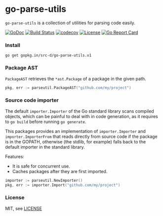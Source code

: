 # go-parse-utils 

`go-parse-utils` is a collection of utilities for parsing code easily.

[![GoDoc](https://godoc.org/gopkg.in/src-d/go-parse-utils.v1?status.svg)](https://godoc.org/srcd.works/go-parse-utils.v1) [![Build Status](https://travis-ci.org/src-d/go-parse-utils.svg?branch=master)](https://travis-ci.org/src-d/go-parse-utils) [![codecov](https://codecov.io/gh/src-d/go-parse-utils/branch/master/graph/badge.svg)](https://codecov.io/gh/src-d/go-parse-utils) [![License](http://img.shields.io/:license-mit-blue.svg)](http://doge.mit-license.org) [![Go Report Card](https://goreportcard.com/badge/gopkg.in/src-d/go-parse-utils.v1)](https://goreportcard.com/report/gopkg.in/src-d/go-parse-utils.v1) 

### Install

```
go get gopkg.in/src-d/go-parse-utils.v1
```

### Package AST

`PackageAST` retrieves the `*ast.Package` of a package in the given path.

```go
pkg, err := parseutil.PackageAST("github.com/my/project")
```

### Source code importer

The default `importer.Importer` of the Go standard library scans compiled objects, which can be painful to deal with in code generation, as it requires to `go build` before running `go generate`.

This packages provides an implementation of `importer.Importer` and `importer.ImporterFrom` that reads directly from source code if the package is in the GOPATH, otherwise (the stdlib, for example) falls back to the default importer in the standard library.

Features:
* It is safe for concurrent use.
* Caches packages after they are first imported.

```go
importer := parseutil.NewImporter()
pkg, err := importer.Import("github.com/my/project")
```

### License

MIT, see [LICENSE](/LICENSE)
